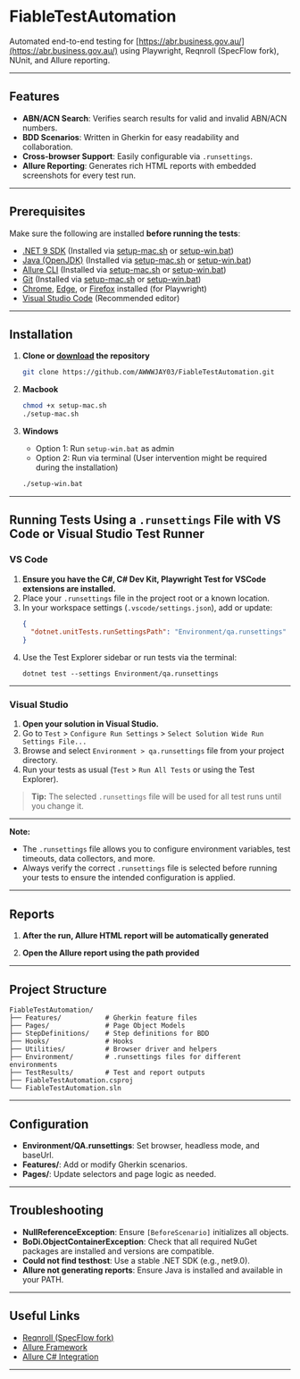 # FiableTestAutomation

Automated end-to-end testing for [https://abr.business.gov.au/](https://abr.business.gov.au/) using Playwright, Reqnroll (SpecFlow fork), NUnit, and Allure reporting.

---

## Features

- **ABN/ACN Search**: Verifies search results for valid and invalid ABN/ACN numbers.
- **BDD Scenarios**: Written in Gherkin for easy readability and collaboration.
- **Cross-browser Support**: Easily configurable via `.runsettings`.
- **Allure Reporting**: Generates rich HTML reports with embedded screenshots for every test run.

---

## Prerequisites

Make sure the following are installed **before running the tests**:
- [.NET 9 SDK](https://dotnet.microsoft.com/download/dotnet/9.0) (Installed via [setup-mac.sh](./setup-mac.sh) or [setup-win.bat](./setup-win.bat))
- [Java (OpenJDK)](https://formulae.brew.sh/formula/openjdk) (Installed via [setup-mac.sh](./setup-mac.sh) or [setup-win.bat](./setup-win.bat))
- [Allure CLI](https://docs.qameta.io/allure/#_installing_a_commandline) (Installed via [setup-mac.sh](./setup-mac.sh) or [setup-win.bat](./setup-win.bat))
- [Git](https://git-scm.com/downloads) (Installed via [setup-mac.sh](./setup-mac.sh) or [setup-win.bat](./setup-win.bat))
- [Chrome](https://www.google.com/chrome/), [Edge](https://www.microsoft.com/edge), or [Firefox](https://www.mozilla.org/firefox/) installed (for Playwright)
- [Visual Studio Code](https://code.visualstudio.com/) (Recommended editor)

---

## Installation

1. **Clone or [download](https://github.com/AWWWJAY03/FiableTestAutomation/archive/refs/heads/master.zip) the repository**
    ```sh
    git clone https://github.com/AWWWJAY03/FiableTestAutomation.git
    ```

2. **Macbook**
    ```sh
    chmod +x setup-mac.sh
    ./setup-mac.sh
    ```

3. **Windows**
    - Option 1: Run `setup-win.bat` as admin
    - Option 2: Run via terminal (User intervention might be required during the installation)
    ```sh
    ./setup-win.bat
    ```

---

## Running Tests Using a `.runsettings` File with VS Code or Visual Studio Test Runner

### VS Code

1. **Ensure you have the C#, C# Dev Kit, Playwright Test for VSCode extensions are installed.**
2. Place your `.runsettings` file in the project root or a known location.
3. In your workspace settings (`.vscode/settings.json`), add or update:
    ```json
    {
      "dotnet.unitTests.runSettingsPath": "Environment/qa.runsettings"
    }
    ```
4. Use the Test Explorer sidebar or run tests via the terminal:
    ```
    dotnet test --settings Environment/qa.runsettings
    ```
---

### Visual Studio

1. **Open your solution in Visual Studio.**
2. Go to `Test` > `Configure Run Settings` > `Select Solution Wide Run Settings File...`
3. Browse and select `Environment > qa.runsettings` file from your project directory.
4. Run your tests as usual (`Test` > `Run All Tests` or using the Test Explorer).

> **Tip:** The selected `.runsettings` file will be used for all test runs until you change it.

---

**Note:**  
- The `.runsettings` file allows you to configure environment variables, test timeouts, data collectors, and more.
- Always verify the correct `.runsettings` file is selected before running your tests to ensure the intended configuration is applied.

---

## Reports

1. **After the run, Allure HTML report will be automatically generated**

2. **Open the Allure report using the path provided**

---

## Project Structure

```
FiableTestAutomation/
├── Features/           # Gherkin feature files
├── Pages/              # Page Object Models
├── StepDefinitions/    # Step definitions for BDD
├── Hooks/              # Hooks
├── Utilities/          # Browser driver and helpers
├── Environment/        # .runsettings files for different environments
├── TestResults/        # Test and report outputs
├── FiableTestAutomation.csproj
└── FiableTestAutomation.sln
```

---

## Configuration

- **Environment/QA.runsettings**: Set browser, headless mode, and baseUrl.
- **Features/**: Add or modify Gherkin scenarios.
- **Pages/**: Update selectors and page logic as needed.

---

## Troubleshooting

- **NullReferenceException**: Ensure `[BeforeScenario]` initializes all objects.
- **BoDi.ObjectContainerException**: Check that all required NuGet packages are installed and versions are compatible.
- **Could not find testhost**: Use a stable .NET SDK (e.g., net9.0).
- **Allure not generating reports**: Ensure Java is installed and available in your PATH.

---

## Useful Links

- [Reqnroll (SpecFlow fork)](https://github.com/reqnroll/reqnroll)
- [Allure Framework](https://github.com/allure-framework/allure2)
- [Allure C# Integration](https://github.com/allure-framework/allure-csharp)

---